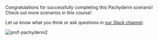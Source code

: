 Congratulations for successfully completing this Pachyderm scenario!
Check out more scenarios in this course!

Let us know what you think or ask questions in [our Slack channel](http://slack.pachyderm.io/).

![prof-pachyderm2](/svekars/katacoda-scenarios/getting-started/assets/prof-pachyderm2.png)


